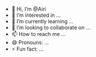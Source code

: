 - 👋 Hi, I’m @Airi
- 👀 I’m interested in ...
- 🌱 I’m currently learning ...
- 💞️ I’m looking to collaborate on ...
- 📫 How to reach me ...
- 😄 Pronouns: ...
- ⚡ Fun fact: ...

<!---
Airipogi/Airipogi is a ✨ special ✨ repository because its `README.md` (this file) appears on your GitHub profile.
You can click the Preview link to take a look at your changes.
--->
